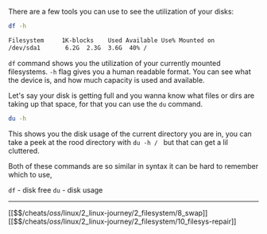 There are a few tools you can use to see the utilization of your disks:

``` bash 
df -h

Filesystem     1K-blocks    Used Available Use% Mounted on
/dev/sda1       6.2G  2.3G  3.6G  40% /
```

`df` command shows you the utilization of your currently mounted filesystems.
`-h` flag gives you a human readable format.
You can see what the device is, 
and how much capacity is used and available. 

Let's say your disk is getting full and you wanna know what files or dirs are taking up that space, 
for that you can use the `du` command.

``` bash
du -h
```

This shows you the disk usage of the current directory you are in, 
you can take a peek at the rood directory with `du -h / ` but that can get a lil cluttered. 

Both of these commands are so similar in syntax it can be hard to remember which to use,

`df` - disk free
`du` - disk usage

---
[[$$$/$cheats/$oss/$linux/2_linux-journey/2_filesystem/8_swap]]
[[$$$/$cheats/$oss/$linux/2_linux-journey/2_filesystem/10_filesys-repair]]
